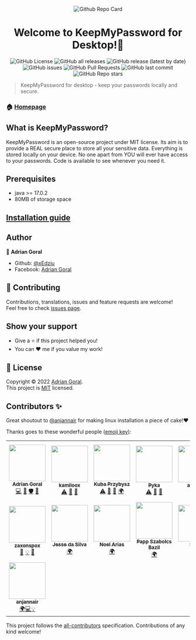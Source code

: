 <p align="center"><img src="https://media.discordapp.net/attachments/494559020422791204/949703164452556830/Github_Repo_Card_-_Keep_My_Password_Desktop.png" alt="Github Repo Card" />

<h1 align="center">Welcome to KeepMyPassword for Desktop!👋</h1>

<p align="center">
<img alt="GitHub License" src="https://img.shields.io/badge/license-MIT-yellowgreen"> <img alt="GitHub all releases" src="https://img.shields.io/github/downloads/xEdziu/KeepMyPassword-Desktop/total"> <img alt="GitHub release (latest by date)" src="https://img.shields.io/github/v/release/xEdziu/KeepMyPassword-Desktop"> <img alt="GitHub issues" src="https://img.shields.io/github/issues/xEdziu/KeepMyPassword-Desktop"> <img alt="GitHub Pull Requests" src="https://img.shields.io/github/issues-pr/xEdziu/KeepMyPassword-Desktop"> <img alt="GitHub last commit" src="https://img.shields.io/github/last-commit/xEdziu/KeepMyPassword-Desktop"> <img alt="GitHub Repo stars" src="https://img.shields.io/github/stars/xEdziu/KeepMyPassword-Desktop"></p>

> KeepMyPassword for desktop - keep your passwords locally and secure.

### 🏠 [Homepage](https://github.com/xEdziu/KeepMyPassword-Desktop)

## What is KeepMyPassword?

KeepMyPassword is an open-source project under MIT license. Its aim is to provide a REAL secure place to store all your sensitive data. Everything is stored locally on your device. No one apart from YOU will ever have access to your passwords. Code is available to see whenever you need it.

## Prerequisites

- java >= 17.0.2
- 80MB of storage space

## [Installation guide](https://github.com/xEdziu/KeepMyPassword-Desktop/wiki/Installation-guide)

## Author

👤 **Adrian Goral**

* Github: [@xEdziu](https://github.com/xEdziu)
* Facebook: [Adrian Goral](https://www.facebook.com/adrian.goral.6)

## 🤝 Contributing

Contributions, translations, issues and feature requests are welcome!<br />Feel free to check [issues page](https://github.com/xEdziu/KeepMyPassword-Desktop/issues).

## Show your support

- Give a ⭐️ if this project helped you!
- You can ❤️ me if you value my work!

## 📝 License

Copyright © 2022 [Adrian Goral](https://github.com/xEdziu). <br />
This project is [MIT](https://github.com/xEdziu/KeepMyPassword-Desktop/blob/master/LICENSE) licensed.

## Contributors ✨

Great shoutout to [@anjannair](https://github.com/anjannair) for making linux installation a piece of cake!❤️

Thanks goes to these wonderful people ([emoji key](https://allcontributors.org/docs/en/emoji-key)):

<!-- ALL-CONTRIBUTORS-LIST:START - Do not remove or modify this section -->
<!-- prettier-ignore-start -->
<!-- markdownlint-disable -->
<table>
  <tr>
    <td align="center"><a href="https://github.com/xEdziu"><img src="https://avatars.githubusercontent.com/u/50357817?v=4?s=100" width="100px;" alt=""/><br /><sub><b>Adrian Goral</b></sub></a><br /><a href="https://github.com/xEdziu/KeepMyPassword-Desktop/commits?author=xEdziu" title="Code">💻</a> <a href="#design-xEdziu" title="Design">🎨</a> <a href="#security-xEdziu" title="Security">🛡️</a> <a href="#projectManagement-xEdziu" title="Project Management">📆</a></td>
    <td align="center"><a href="http://troczewski.dev"><img src="https://avatars.githubusercontent.com/u/45523480?v=4?s=100" width="100px;" alt=""/><br /><sub><b>kamiloox</b></sub></a><br /><a href="https://github.com/xEdziu/KeepMyPassword-Desktop/commits?author=kamiloox" title="Tests">⚠️</a> <a href="#ideas-kamiloox" title="Ideas, Planning, & Feedback">🤔</a> <a href="https://github.com/xEdziu/KeepMyPassword-Desktop/commits?author=kamiloox" title="Documentation">📖</a></td>
    <td align="center"><a href="https://jakubprzybysz.netlify.app/"><img src="https://avatars.githubusercontent.com/u/50967586?v=4?s=100" width="100px;" alt=""/><br /><sub><b>Kuba Przybysz</b></sub></a><br /><a href="https://github.com/xEdziu/KeepMyPassword-Desktop/commits?author=Kubis10" title="Tests">⚠️</a> <a href="#ideas-Kubis10" title="Ideas, Planning, & Feedback">🤔</a> <a href="https://github.com/xEdziu/KeepMyPassword-Desktop/issues?q=author%3AKubis10" title="Bug reports">🐛</a> <a href="#translation-Kubis10" title="Translation">🌍</a></td>
    <td align="center"><a href="https://github.com/Nehomex"><img src="https://avatars.githubusercontent.com/u/60048445?v=4?s=100" width="100px;" alt=""/><br /><sub><b>Pyka </b></sub></a><br /><a href="https://github.com/xEdziu/KeepMyPassword-Desktop/commits?author=Nehomex" title="Tests">⚠️</a> <a href="https://github.com/xEdziu/KeepMyPassword-Desktop/issues?q=author%3ANehomex" title="Bug reports">🐛</a> <a href="#ideas-Nehomex" title="Ideas, Planning, & Feedback">🤔</a></td>
    <td align="center"><a href="https://github.com/alozone"><img src="https://avatars.githubusercontent.com/u/46488264?v=4?s=100" width="100px;" alt=""/><br /><sub><b>alozone</b></sub></a><br /><a href="https://github.com/xEdziu/KeepMyPassword-Desktop/issues?q=author%3Aalozone" title="Bug reports">🐛</a></td>
    <td align="center"><a href="https://github.com/TheSuspect9702"><img src="https://avatars.githubusercontent.com/u/92857768?v=4?s=100" width="100px;" alt=""/><br /><sub><b>TheSuspect9702</b></sub></a><br /><a href="#translation-TheSuspect9702" title="Translation">🌍</a></td>
    <td align="center"><a href="https://github.com/b5i"><img src="https://avatars.githubusercontent.com/u/44288655?v=4?s=100" width="100px;" alt=""/><br /><sub><b>Antoine Bollengier</b></sub></a><br /><a href="#translation-b5i" title="Translation">🌍</a></td>
  </tr>
  <tr>
    <td align="center"><a href="https://github.com/zaxonspox"><img src="https://avatars.githubusercontent.com/u/47053155?v=4?s=100" width="100px;" alt=""/><br /><sub><b>zaxonspox</b></sub></a><br /><a href="#design-zaxonspox" title="Design">🎨</a> <a href="#example-zaxonspox" title="Examples">💡</a> <a href="#ideas-zaxonspox" title="Ideas, Planning, & Feedback">🤔</a></td>
    <td align="center"><a href="https://github.com/jds1g14"><img src="https://avatars.githubusercontent.com/u/51838115?v=4?s=100" width="100px;" alt=""/><br /><sub><b>Jesse da Silva</b></sub></a><br /><a href="#translation-jds1g14" title="Translation">🌍</a></td>
    <td align="center"><a href="https://github.com/neeoll"><img src="https://avatars.githubusercontent.com/u/75849910?v=4?s=100" width="100px;" alt=""/><br /><sub><b>Noel Arias</b></sub></a><br /><a href="#translation-neeoll" title="Translation">🌍</a></td>
    <td align="center"><a href="https://github.com/aestallon"><img src="https://avatars.githubusercontent.com/u/95976712?v=4?s=100" width="100px;" alt=""/><br /><sub><b>Papp Szabolcs Bazil</b></sub></a><br /><a href="#translation-aestallon" title="Translation">🌍</a></td>
    <td align="center"><a href="https://sierra41.github.io/"><img src="https://avatars.githubusercontent.com/u/107892163?v=4?s=100" width="100px;" alt=""/><br /><sub><b>Sierra</b></sub></a><br /><a href="#translation-sierra41" title="Translation">🌍</a></td>
    <td align="center"><a href="https://github.com/VytenisKaj"><img src="https://avatars.githubusercontent.com/u/79807005?v=4?s=100" width="100px;" alt=""/><br /><sub><b>VytenisKaj</b></sub></a><br /><a href="#translation-VytenisKaj" title="Translation">🌍</a></td>
    <td align="center"><a href="https://github.com/realZachi"><img src="https://avatars.githubusercontent.com/u/109552121?v=4?s=100" width="100px;" alt=""/><br /><sub><b>realZachi</b></sub></a><br /><a href="#translation-realZachi" title="Translation">🌍</a></td>
  </tr>
      <td align="center"><a href="https://github.com/anjannair"><img src="https://avatars.githubusercontent.com/u/22571613?v=4" width="100px;" alt=""/><br /><sub><b>anjannair</b></sub></a><br /><a href="#translation-anjannair" title="Translation">🌍</a><a href="https://github.com/xEdziu/KeepMyPassword-Desktop/commits?author=anjannair" title="Code">💻</a><a href="#example-anjannair" title="Examples">💡</a></td>
</table>

<!-- markdownlint-restore -->
<!-- prettier-ignore-end -->

<!-- ALL-CONTRIBUTORS-LIST:END -->

This project follows the [all-contributors](https://github.com/all-contributors/all-contributors) specification. Contributions of any kind welcome!
